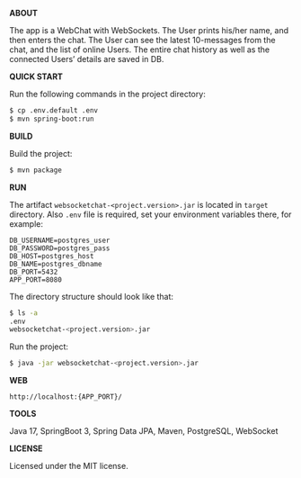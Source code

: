 **ABOUT**

The app is a WebChat with WebSockets. The User prints his/her name, and then enters the chat. The User can see the latest 10-messages from the chat, and the list of online Users. The entire chat history as well as the connected Users’ details are saved in DB.

**QUICK START**

Run the following commands in the project directory:

```sh
$ cp .env.default .env
$ mvn spring-boot:run
```

**BUILD**

Build the project:
```sh
$ mvn package
```

**RUN**

The artifact `websocketchat-<project.version>.jar` is located in `target` directory. Also `.env` file is required, set your environment variables there, for example:
```
DB_USERNAME=postgres_user
DB_PASSWORD=postgres_pass
DB_HOST=postgres_host
DB_NAME=postgres_dbname
DB_PORT=5432
APP_PORT=8080
```
The directory structure should look like that:

```sh
$ ls -a
.env
websocketchat-<project.version>.jar
```

Run the project:
```sh
$ java -jar websocketchat-<project.version>.jar
```

**WEB**

`http://localhost:{APP_PORT}/`

**TOOLS**

Java 17, SpringBoot 3, Spring Data JPA, Maven, PostgreSQL, WebSocket

**LICENSE**

Licensed under the MIT license.